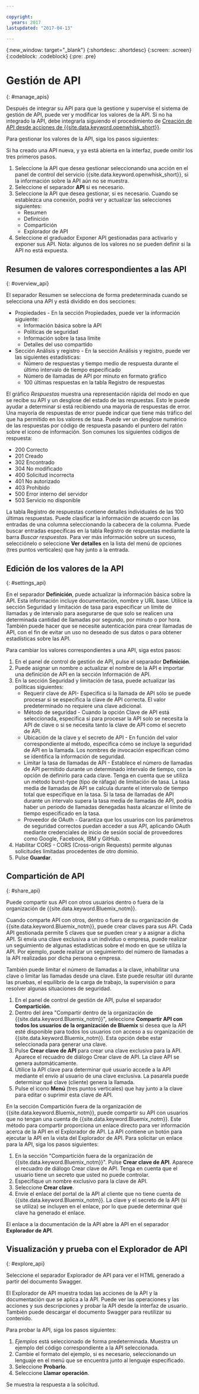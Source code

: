 ```yaml
---

copyright:
  years: 2017
lastupdated: "2017-04-13"

---
```



{:new_window: target="_blank"}
{:shortdesc: .shortdesc}
{:screen: .screen}
{:codeblock: .codeblock}
{:pre: .pre}

# Gestión de API
{: #manage_apis}

Después de integrar su API para que la gestione y supervise el sistema de gestión de API, puede ver y modificar los valores de la API. Si no ha integrado la API, debe integrarla siguiendo el procedimiento de [Creación de API desde acciones de {{site.data.keyword.openwhisk_short}}](manage_openwhisk_apis.html). 

Para gestionar los valores de la API, siga los pasos siguientes:

Si ha creado una API nueva, y ya está abierta en la interfaz, puede omitir los tres primeros pasos.

1. Seleccione la API que desea gestionar seleccionando una acción en el panel de control del servicio {{site.data.keyword.openwhisk_short}}, si la información sobre la API aún no se muestra. 
2. Seleccione el separador **API** si es necesario.
3. Seleccione la API que desea gestionar, si es necesario. Cuando se establezca una conexión, podrá ver y actualizar las selecciones siguientes: 
    * Resumen
    * Definición
    * Compartición
    * Explorador de API
4. Seleccione el graduador Exponer API gestionadas para activarlo y exponer sus API. Nota: algunos de los valores no se pueden definir si la API no está expuesta.   

## Resumen de valores correspondientes a las API
{: #overview_api}

El separador Resumen se selecciona de forma predeterminada cuando se selecciona una API y está dividido en dos secciones:
* Propiedades - En la sección Propiedades, puede ver la información siguiente:
    * Información básica sobre la API
	* Políticas de seguridad
	* Información sobre la tasa límite
    * Detalles del uso compartido
* Sección Análisis y registro - En la sección Análisis y registro, puede ver las siguientes estadísticas: 
	* Número de respuestas y tiempo medio de respuesta durante el último intervalo de tiempo especificado
    * Número de llamadas de API por minuto en formato gráfico
    * 100 últimas respuestas en la tabla Registro de respuestas
	
El gráfico *Respuestas* muestra una representación rápida del modo en que se recibe su API y un desglose del estado de las respuestas. Esto le puede ayudar a determinar si está recibiendo una mayoría de respuestas de error. Una mayoría de respuestas de error puede indicar que tiene más tráfico del que ha permitido en los valores de tasa. Puede ver un desglose numérico de las respuestas por código de respuesta pasando el puntero del ratón sobre el icono de información. Son comunes los siguientes códigos de respuesta: 
* 200  Correcto
* 201  Creado
* 302  Encontrado
* 304  No modificado
* 400  Solicitud incorrecta
* 401  No autorizado
* 403  Prohibido
* 500  Error interno del servidor
* 503  Servicio no disponible

La tabla Registro de respuestas contiene detalles individuales de las 100 últimas respuestas. Puede clasificar la información de acuerdo con las entradas de una columna seleccionando la cabecera de la columna. Puede buscar entradas específicas en la tabla Registro de respuestas mediante la barra *Buscar respuestas*. Para ver más información sobre un suceso, selecciónelo o seleccione **Ver detalles** en la lista del menú de opciones (tres puntos verticales) que hay junto a la entrada.


## Edición de los valores de la API
{: #settings_api}

En el separador **Definición**, puede actualizar la información básica sobre la API. Esta información incluye documentación, nombre y URL base. Utilice la sección Seguridad y limitación de tasa para especificar un límite de llamadas y de intervalo para asegurarse de que solo se realicen una determinada cantidad de llamadas por segundo, por minuto o por hora. También puede hacer que se necesite autenticación para crear llamadas de API, con el fin de evitar un uso no deseado de sus datos o para obtener estadísticas sobre las API. 

Para cambiar los valores correspondientes a una API, siga estos pasos: 

1. En el panel de control de gestión de API, pulse el separador **Definición**. 
2. Puede asignar un nombre o actualizar el nombre de la API e importar una definición de API en la sección Información de API. 
3. En la sección Seguridad y limitación de tasa, puede actualizar las políticas siguientes:
    * Requerir clave de API- Especifica si la llamada de API sólo se puede procesar si se especifica la clave de API correcta. El valor predeterminado no requiere una clave adicional.
    * Método de seguridad - Cuando la opción Clave de API está seleccionada, especifica si para procesar la API solo se necesita la API de clave o si se necesita tanto la clave de API como el secreto de API.
    * Ubicación de la clave y el secreto de API - En función del valor correspondiente al método, especifica cómo se incluye la seguridad de API en la llamada. Los nombres de invocación especifican cómo se identifica la información de seguridad. 
    * Limitar la tasa de llamadas de API - Establece el número de llamadas de API permitido durante un determinado intervalo de tiempo, con la opción de definirlo para cada clave. Tenga en cuenta que se utiliza un método burst-type (tipo de ráfaga) de limitación de tasa. La tasa media de llamadas de API se calcula durante el intervalo de tiempo total que especifique en la tasa. Si la tasa de llamadas de API durante un intervalo supera la tasa media de llamadas de API, podría haber un periodo de llamadas denegadas hasta alcanzar el límite de tiempo especificado en la tasa.    
    * Proveedor de OAuth - Garantiza que los usuarios con los parámetros de seguridad correctos puedan acceder a sus API, aplicando OAuth mediante credenciales de inicio de sesión social de proveedores como Google, Facebook, IBM y GitHub.
4. Habilitar CORS - CORS (Cross-origin Requests) permite algunas solicitudes limitadas procedentes de otro dominio. 
5. Pulse **Guardar**. 

## Compartición de API
{: #share_api}

Puede compartir sus API con otros usuarios dentro o fuera de la organización de {{site.data.keyword.Bluemix_notm}}. 

Cuando comparte API con otros, dentro o fuera de su organización de {{site.data.keyword.Bluemix_notm}}, puede crear claves para sus API. Cada API gestionada permite 5 claves que se pueden crear y a asignar a dicha API. Si envía una clave exclusiva a un individuo o empresa, puede realizar un seguimiento de algunas estadísticas sobre el modo en que se utiliza la API. Por ejemplo, puede realizar un seguimiento del número de llamadas a la API realizadas por dicha persona o empresa.

También puede limitar el número de llamadas a la clave, inhabilitar una clave o limitar las llamadas desde una clave. Este puede resultar útil durante las pruebas, el equilibrio de la carga de trabajo, la supervisión o para resolver algunas situaciones de seguridad.  

1. En el panel de control de gestión de API, pulse el separador **Compartición**. 
2. Dentro del área "Compartir dentro de la organización de {{site.data.keyword.Bluemix_notm}}", seleccione **Compartir API con todos los usuarios de la organización de Bluemix** si desea que la API esté disponible para todos los usuarios con acceso a su organización de {{site.data.keyword.Bluemix_notm}}. Esta opción debe estar seleccionada para generar una clave. 
3. Pulse **Crear clave de API** para crear una clave exclusiva para la API. Aparece el recuadro de diálogo Crear clave de API. La clave API se genera automáticamente.
4. Utilice la API clave para determinar qué usuario accede a la API mediante el envío al usuario de una clave exclusiva. La pasarela puede determinar qué clave (cliente) genera la llamada.
5. Pulse el icono **Menú** (tres puntos verticales) que hay junto a la clave para editar o suprimir esta clave de API. 

En la sección Compartición fuera de la organización de {{site.data.keyword.Bluemix_notm}}, puede compartir su API con usuarios que no tengan una cuenta de {{site.data.keyword.Bluemix_notm}}. Este método para compartir proporciona un enlace directo para ver información acerca de la API en el Explorador de API. La API contiene un botón para ejecutar la API en la vista del Explorador de API. Para solicitar un enlace para la API, siga los pasos siguientes:

1. En la sección "Compartición fuera de la organización de {{site.data.keyword.Bluemix_notm}}". Pulse **Crear clave de API**. Aparece el recuadro de diálogo Crear clave de API. Tenga en cuenta que el usuario tiene un secreto que usted no puede controlar. 
2. Especifique un nombre exclusivo para la clave de API. 
3. Seleccione **Crear clave**. 
4. Envíe el enlace del portal de la API al cliente que no tiene cuenta de {{site.data.keyword.Bluemix_notm}}. La clave y el secreto de la API (si se utiliza) se incluyen en el enlace, por lo que puede determinar qué clave ha generado el enlace.
  
El enlace a la documentación de la API abre la API en el separador **Explorador de API**. 

## Visualización y prueba con el Explorador de API
{: #explore_api}

Seleccione el separador Explorador de API para ver el HTML generado a partir del documento Swagger.  

El Explorador de API muestra todas las acciones de la API y la documentación que se aplica a la API. Puede ver las operaciones y las acciones y sus descripciones y probar la API desde la interfaz de usuario. También puede descargar el documento Swagger para reutilizar su contenido.

Para probar la API, siga los pasos siguientes:
1. *Ejemplos* está seleccionado de forma predeterminada. Muestra un ejemplo del código correspondiente a la API seleccionada.
2. Cambie el formato del ejemplo, si es necesario, seleccionando un lenguaje en el menú que se encuentra junto al lenguaje especificado. 
3. Seleccione **Probarlo**.
4. Seleccione **Llamar operación**. 

Se muestra la respuesta a la solicitud.    
